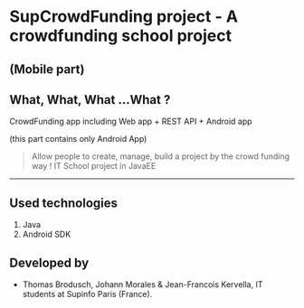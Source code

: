 # SupCrowdFunding project - A crowdfunding school project 
(Mobile part)
----
## What, What, What ...What ? 
CrowdFunding app including Web app + REST API + Android app

(this part contains only Android App)
> Allow people to create, manage, build a project by the crowd funding way !
IT School project in JavaEE

----
## Used technologies
1. Java
1. Android SDK


## Developed by 
* Thomas Brodusch, Johann Morales & Jean-Francois Kervella, IT students at Supinfo Paris (France).
